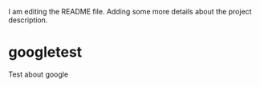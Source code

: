 I am editing the README file. Adding some more details about the project description.
# googletest
Test about google

